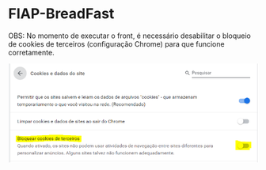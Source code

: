 # FIAP-BreadFast
OBS: No momento de executar o front, é necessário desabilitar o bloqueio de cookies de terceiros (configuração Chrome) para que funcione corretamente.

![](chrome_config.PNG)

